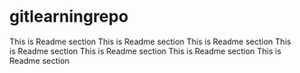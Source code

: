 # gitlearningrepo
This is Readme section
This is Readme section
This is Readme section
This is Readme section
This is Readme section
This is Readme section
This is Readme section
